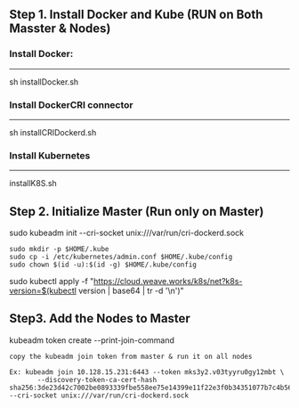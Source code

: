 
## Step 1. Install Docker and Kube (RUN on Both Masster & Nodes)

### Install Docker: 
-------------------

 sh installDocker.sh

### Install DockerCRI connector
------------------------------

sh installCRIDockerd.sh

### Install Kubernetes
----------------------

installK8S.sh


## Step 2. Initialize Master  (Run only on Master)

sudo kubeadm init --cri-socket unix:///var/run/cri-dockerd.sock


    sudo mkdir -p $HOME/.kube
    sudo cp -i /etc/kubernetes/admin.conf $HOME/.kube/config
    sudo chown $(id -u):$(id -g) $HOME/.kube/config


sudo kubectl apply -f "https://cloud.weave.works/k8s/net?k8s-version=$(kubectl version | base64 | tr -d '\n')" 


## Step3. Add the Nodes to Master

kubeadm token create --print-join-command 

    copy the kubeadm join token from master & run it on all nodes

    Ex: kubeadm join 10.128.15.231:6443 --token mks3y2.v03tyyru0gy12mbt \
           --discovery-token-ca-cert-hash sha256:3de23d42c7002be0893339fbe558ee75e14399e11f22e3f0b34351077b7c4b56 --cri-socket unix:///var/run/cri-dockerd.sock
